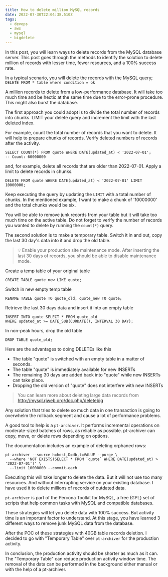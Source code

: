 ```yaml
---
title: How to delete million MySQL records
date: 2022-07-30T22:04:38.510Z
tags:
  - devops
  - aws
  - mysql
  - bigdelete
---
```

In this post, you will learn ways to delete records from the MySQL database server. This post goes through the methods to identify the solution to delete million of records with lesser time, fewer resources, and a 100% success rate. 

In a typical scenario, you will delete the records with the MySQL query;
`DELETE FROM * table where condition = ok` 

A million records to delete from a low-performance database. It will take too much time and be hectic at the same time due to the error-prone procedure. This might also burst the database. 

The first approach you could adopt is to divide the total number of records into chunks. LIMIT your delete query and increment the limit with the last deleted index.

For example, count the total number of records that you want to delete. It will help to prepare chunks of records. Verify deleted numbers of records after the activity. 

```mysql
SELECT COUNT(*) FROM quote WHERE DATE(updated_at) < '2022-07-01';
-- Count: 60000000
```

and, for example, delete all records that are older than 2022-07-01. Apply a limit to delete records in chunks. 

```
DELETE FROM quote WHERE DATE(updated_at) < '2022-07-01' LIMIT 10000000;
```

Keep executing the query by updating the `LIMIT` with a total number of chunks. In the mentioned example, I want to make a chunk of '10000000' and the total chunks would be six.

You will be able to remove junk records from your table but it will take too much time on the active table. Do not forget to verify the number of records you wanted to delete by running the `count(*)` query. 

The second solution is to make a temporary table. Switch it in and out, copy the last 30 day's data into it and drop the old table.

> :bulb: Enable your production site maintenance mode. After inserting the last 30 days of records, you should be able to disable maintenance mode. 

Create a temp table of your original table

```mysql
CREATE TABLE quote_new LIKE quote;
```

Switch in new empty temp table

```mysql
RENAME TABLE quote TO quote_old, quote_new TO quote;
```

Retrieve the last 30 days data and insert it into an empty table

```mysql
INSERT INTO quote SELECT * FROM quote_old
WHERE updated_at >= DATE_SUB(CURDATE(), INTERVAL 30 DAY);
```

In non-peak hours, drop the old table

```mysql
DROP TABLE quote_old;
```

Here are the advantages to doing DELETEs like this
- The table "quote" is switched with an empty table in a matter of seconds.
- The table "quote" is immediately available for new INSERTs
- The remaining 30 days are added back into "quote" while new INSERTs can take place.
- Dropping the old version of "quote" does not interfere with new INSERTs

> You can learn more about deleting large data records from http://mysql.rjweb.org/doc.php/deletebig

Any solution that tries to delete so much data in one transaction is going to overwhelm the rollback segment and cause a lot of performance problems.

A good tool to help is a `pt-archiver`. It performs incremental operations on moderate-sized batches of rows, as reliable as possible. pt-archiver can copy, move, or delete rows depending on options.

The documentation includes an example of deleting orphaned rows:
```shell
pt-archiver --source h=host,D=db,t=VALUE --purge \
  --where 'NOT EXISTS(SELECT * FROM `quote` WHERE DATE(updated_at) > '2022-07-01')' \
  --limit 10000000 --commit-each
```

Executing this will take longer to delete the data. But it will not use too many resources. And without interrupting service on your existing database. I have used it to delete millions of records of outdated data.

`pt-archiver` is part of the Percona Toolkit for MySQL, a free (GPL) set of scripts that help common tasks with MySQL and compatible databases.

These strategies will let you delete data with 100% success. But activity time is an important factor to understand. At this stage, you have learned 3 different ways to remove junk MySQL data from the database. 

After the  POC of these strategies with 40GB table records deletion. I decided to go with "Temporary Table" over `pt-archiver` for the production activity.

In conclusion, the production activity should be shorter as much as it can. The "Temporary Table" can reduce production activity window time. The removal of the data can be performed in the background either manual or with the help of a pt-archiver.

